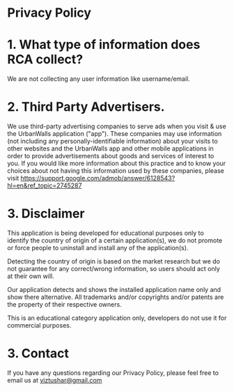 # Privacy Policy

# 1. What type of information does RCA collect? 

  We are not collecting any user information like username/email.

# 2. Third Party Advertisers.

We use third-party advertising companies to serve ads when you visit & use the UrbanWalls application ("app"). These companies may use information (not including any personally-identifiable information) about your visits to other websites and the UrbanWalls app and other mobile applications in order to provide advertisements about goods and services of interest to you. If you would like more information about this practice and to know your choices about not having this information used by these companies, please visit https://support.google.com/admob/answer/6128543?hl=en&ref_topic=2745287

# 3. Disclaimer

This application is being developed for educational purposes only to identify the country of origin of a certain application(s), we do not promote or force people to uninstall and install any of the application(s).

Detecting the country of origin is based on the market research but we do not guarantee for any correct/wrong information, so users should act only at their own will.

Our application detects and shows the installed application name only and show there alternative. All trademarks and/or copyrights and/or patents are the property of their respective owners.

This is an educational category application only,  developers do not use it for commercial purposes.

# 3. Contact

If you have any questions regarding our Privacy Policy, please feel free to email us at viztushar@gmail.com
